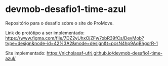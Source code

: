 # devmob-desafio1-time-azul
Repositório para o desafio sobre o site do ProMove.

Link do protótipo a ser implementado:
https://www.figma.com/file/7DZ2yUhxOjZFw7xbR39fCs/DevMob?type=design&node-id=42%3A2&mode=design&t=pcsN4hp9AqBhgcrR-1

Site implementado: https://nicholasaf-ufrj.github.io/devmob-desafio1-time-azul/
